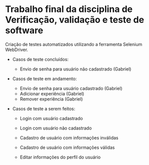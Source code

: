 # Trabalho final da disciplina de Verificação, validação e teste de software

Criação de testes automatizados utilizando a ferramenta Selenium WebDriver.

* Casos de teste concluídos:

  * Envio de senha para usuário não cadastrado (Gabriel)

* Casos de teste em andamento:

  * Envio de senha para usuário cadastrado (Gabriel) 
  * Adicionar experiência (Gabriel)
  * Remover experiência (Gabriel)

* Casos de teste a serem feitos:

  * Login com usuário cadastrado
    
  * Login com usuário não cadastrado
    
  * Cadastro de usuário com informações inválidas
		
  * Cadastro de usuário com informações válidas
  
  * Editar informações do perfil do usuário
